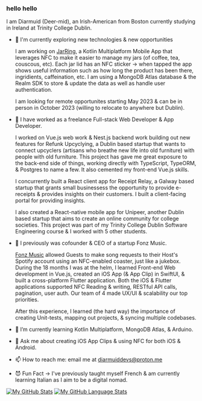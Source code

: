 ### hello hello

I am Diarmuid (Deer-mid), an Irish-American from Boston currently studying in Ireland at Trinity College Dublin. 

- 🔭 I'm currently exploring new technologies & new opportunities

  I am working on [JarRing](https://github.com/diarmuidmcg/hereSince), a Kotlin Multiplatform Mobile App that leverages NFC to make it easier to manage my jars (of coffee, tea, couscous, etc). Each jar lid has an NFC sticker -> when tapped the app shows useful information such as how long the product has been there, ingridients, caffeination, etc.
I am using a MongoDB Atlas database & the Realm SDK to store & update the data as well as handle user authentication. 

  I am looking for remote opportunites starting May 2023 & can be in person in October 2023 (willing to relocate to anywhere but Dublin). 

- 🔭 I have worked as a freelance Full-stack Web Developer & App Developer. 

  I worked on Vue.js web work & Nest.js backend work building out new features for Refunk Upcyclying, a Dublin based startup that wants to connect upcyclers (artisans who breathe new life into old furniture) with people with old furniture. This project has gave me great exposure to the back-end side of things, working directly with TypeScript, TypeORM, & Postgres to name a few. It also cemented my front-end Vue.js skills.
  
  I concurrently built a React client app for Receipt Relay, a Galway based startup that grants small businessess the opportunity to provide e-receipts & provides insights on their customers. I built a client-facing portal for providing insights.
  
  I also created a React-native mobile app for Unipeer, another Dublin based startup that aims to create an online community for college societies. This project was part of my Trinity College Dublin Software Engineering course & I worked with 5 other students. 

- 🔭 I previously was cofounder & CEO of a startup Fonz Music.


  [Fonz Music](https://github.com/Fonz-Music) allowed Guests to make song requests to their Host's Spotify account using an NFC-enabled coaster, just like a jukebox. During the 18 months I was at the helm, I learned Front-end Web development in Vue.js, created an iOS App (& App Clip) in SwiftUI, & built a cross-platform Flutter application. 
Both the iOS & Flutter applications supported NFC Reading & writing, RESTful API calls, pagination, user auth. Our team of 4 made UX/UI & scalability our top priorities. 

  After this experience, I learned (the hard way) the importance of creating Unit-tests, mapping out projects, & syncing multiple codebases. 

- 🌱 I’m currently learning Kotlin Multiplatform, MongoDB Atlas, & Arduino.

- 💬 Ask me about creating iOS App Clips & using NFC for both iOS & Android.

- 📫 How to reach me: email me at diarmuiddevs@proton.me

- 😈 Fun Fact -> I've previously taught myself French & am currently learning Italian as I aim to be a digital nomad. 

[![My GitHub Stats](https://github-readme-stats.vercel.app/api/?username=diarmuidmcg&count_private=true&theme=tokyonight&showicons=true)]()
[![My GitHub Language Stats](https://github-readme-stats.vercel.app/api/top-langs/?username=diarmuidmcg&langs_count=5&theme=tokyonight)]()


<!--
**diarmuidmcg/diarmuidmcg** is a ✨ _special_ ✨ repository because its `README.md` (this file) appears on your GitHub profile.

Here are some ideas to get you started:


-->
